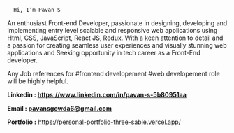       Hi, I’m Pavan S

An enthusiast Front-end Developer, passionate in designing, developing and implementing entry level scalable and responsive web applications using
Html, CSS, JavaScript, React JS, Redux. With a keen attention to detail and a passion for creating seamless user experiences and visually stunning web 
applications and Seeking opportunity in tech career as a Front-End developer.

Any Job references for #frontend developement #web developement role will be highly helpful.

**Linkedin : https://www.linkedin.com/in/pavan-s-5b80951aa**

**Email : pavansgowda6@gmail.com**

**Portfolio :** https://personal-portfolio-three-sable.vercel.app/
